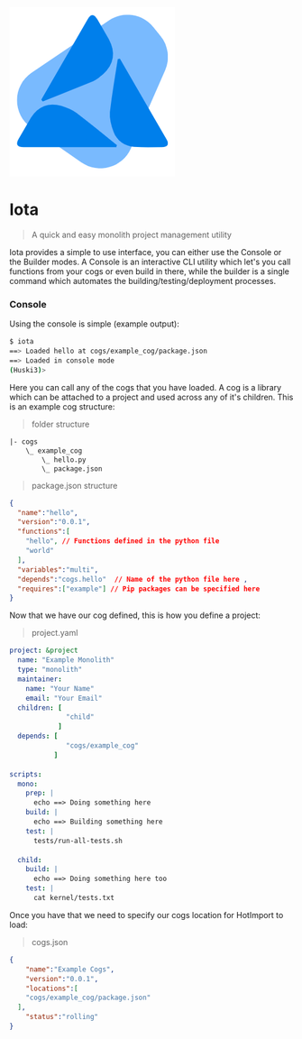 ![Iota](logo-iota.png)
# Iota
> A quick and easy monolith project management utility

Iota provides a simple to use interface, you can either use the Console or the Builder modes. A Console is an interactive CLI utility which let's you call functions from your cogs or even build in there, while the builder is a single command which automates the building/testing/deployment processes.

### Console
Using the console is simple (example output):
```bash
$ iota
==> Loaded hello at cogs/example_cog/package.json
==> Loaded in console mode
(Huski3)> 
```
Here you can call any of the cogs that you have loaded. A cog is a library which can be attached to a project and used across any of it's children. This is an example cog structure:
> folder structure

```
|- cogs
    \_ example_cog
        \_ hello.py
        \_ package.json
```
> package.json structure

```json
{
  "name":"hello",
  "version":"0.0.1",
  "functions":[ 
    "hello", // Functions defined in the python file
    "world"
  ],
  "variables":"multi",
  "depends":"cogs.hello"  // Name of the python file here ,
  "requires":["example"] // Pip packages can be specified here
}
```
Now that we have our cog defined, this is how you define a project:
> project.yaml

```yml
project: &project
  name: "Example Monolith"
  type: "monolith"
  maintainer:
    name: "Your Name"
    email: "Your Email"
  children: [
              "child"
            ]
  depends: [
              "cogs/example_cog"
           ]

scripts:
  mono:
    prep: |
      echo ==> Doing something here 
    build: |
      echo ==> Building something here
    test: |
      tests/run-all-tests.sh

  child:
    build: |
      echo ==> Doing something here too
    test: |
      cat kernel/tests.txt
```
Once you have that we need to specify our cogs location for HotImport to load:
> cogs.json

```json
{
	"name":"Example Cogs",
	"version":"0.0.1",
	"locations":[
    "cogs/example_cog/package.json"
  ],
	"status":"rolling"
}
```
